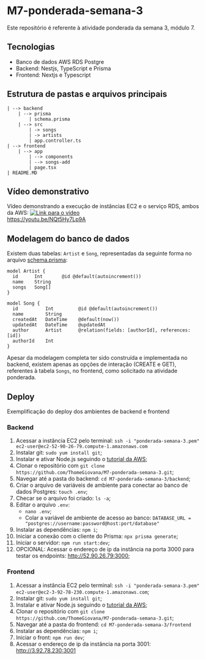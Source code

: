 # M7-ponderada-semana-3
Este repositório é referente à atividade ponderada da semana 3, módulo 7.

## Tecnologias

- Banco de dados AWS RDS Postgre
- Backend: Nestjs, TypeScript e Prisma
- Frontend: Nextjs e Typescript

## Estrutura de pastas e arquivos principais
```
| --> backend
    | --> prisma
        | schema.prisma
    | --> src
        | -> songs
        | -> artists
        | app.controller.ts
| --> frontend
    | --> app
        | --> components
        | --> songs-add
        | page.tsx
| README.MD
```

## Vídeo demonstrativo
Vídeo demonstrando a execução de instâncias EC2 e o serviço RDS, ambos da AWS:
[![Link para o vídeo](https://i9.ytimg.com/vi/NQt5Hy7Lp9A/mqdefault.jpg?sqp=CKz3j6cG-oaymwEmCMACELQB8quKqQMa8AEB-AHUBoAC4AOKAgwIABABGFkgOihyMA8=&rs=AOn4CLDlxICHYy31mzSD138g6hr8Mb6KQw)](https://youtu.be/NQt5Hy7Lp9A) <br>
https://youtu.be/NQt5Hy7Lp9A

## Modelagem do banco de dados
Existem duas tabelas: `Artist` e `Song`, representadas da seguinte forma no arquivo [schema.prisma](./backend/prisma/schema.prisma):
```
model Artist {
  id      Int       @id @default(autoincrement())
  name    String
  songs   Song[]
}

model Song {
  id          Int         @id @default(autoincrement())
  name        String      
  createdAt   DateTime    @default(now())
  updatedAt   DateTime    @updatedAt
  author      Artist      @relation(fields: [authorId], references: [id])
  authorId    Int
}
```
Apesar da modelagem completa ter sido construída e implementada no backend, existem apenas as opções de interação (CREATE e GET), referentes à tabela ``Songs``, no frontend, como solicitado na atividade ponderada.

## Deploy
Exemplificação do deploy dos ambientes de backend e frontend

### Backend
1. Acessar a instância EC2 pelo terminal: `ssh -i "ponderada-semana-3.pem" ec2-user@ec2-52-90-26-79.compute-1.amazonaws.com`
2. Instalar git: `sudo yum install git`;
3. Instalar e ativar Node.js seguindo o [tutorial da AWS](https://docs.aws.amazon.com/sdk-for-javascript/v2/developer-guide/setting-up-node-on-ec2-instance.html);
4. Clonar o repositório com `git clone https://github.com/ThomeGiovana/M7-ponderada-semana-3.git`;
5. Navegar até a pasta do backend: `cd M7-ponderada-semana-3/backend`;
6. Criar o arquivo de variáveis de ambiente para conectar ao banco de dados Postgres: `touch .env`;
7. Checar se o arquivo foi criado: `ls -a`;
8. Editar o arquivo `.env`:
    - `nano .env`;
    - Colar a variável de ambiente de acesso ao banco: `DATABASE_URL = "postgres://username:password@host:port/database"`
9. Instalar as dependências: `npm i`;
10. Iniciar a conexão com o cliente do Prisma: `npx prisma generate`;
11. Iniciar o servidor: `npm run start:dev`;
12. OPCIONAL: Acessar o endereço de ip da instância na porta 3000 para testar os endpoints: http://52.90.26.79:3000;


### Frontend
1. Acessar a instância EC2 pelo terminal: `ssh -i "ponderada-semana-3.pem" ec2-user@ec2-3-92-78-230.compute-1.amazonaws.com`;
2. Instalar git: `sudo yum install git`;
3. Instalar e ativar Node.js seguindo o [tutorial da AWS](https://docs.aws.amazon.com/sdk-for-javascript/v2/developer-guide/setting-up-node-on-ec2-instance.html);
4. Clonar o repositório com `git clone https://github.com/ThomeGiovana/M7-ponderada-semana-3.git`;
5. Navegar até a pasta do frontend: `cd M7-ponderada-semana-3/frontend`
6. Instalar as dependências: `npm i`;
7. Iniciar o front: `npm run dev`;
8. Acessar o endereço de ip da instância na porta 3001: http://3.92.78.230:3001